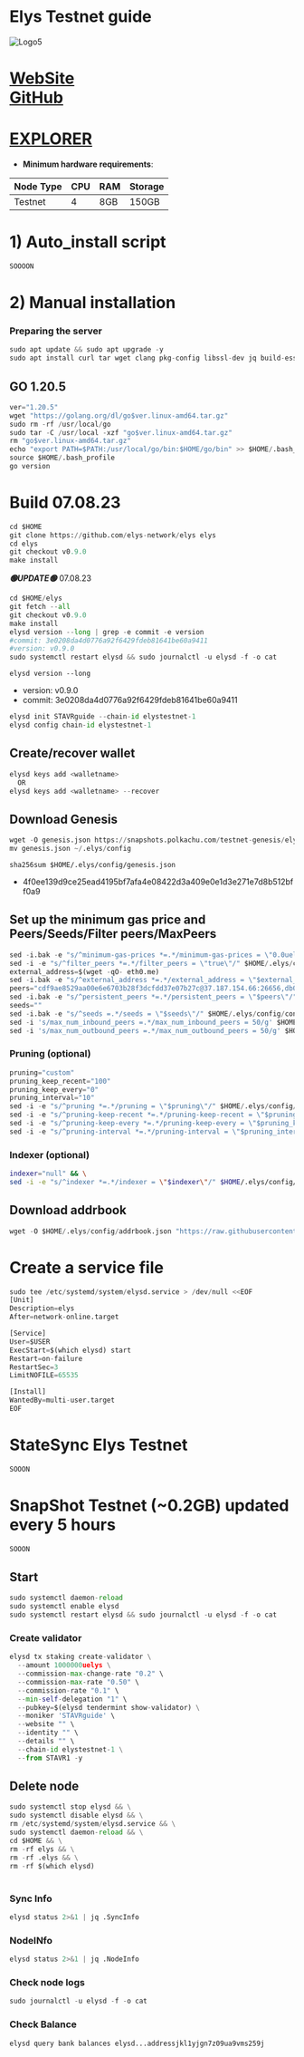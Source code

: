 # Elys Testnet guide

![Logo5](https://user-images.githubusercontent.com/44331529/232235690-19de528b-1c02-4fe3-9cde-3d2864b09f22.png)

[WebSite](https://elys.network) \
[GitHub](https://github.com/elys-network/elys)
=
[EXPLORER](https://explorer.stavr.tech/elys-testnet/staking)
=

- **Minimum hardware requirements**:

| Node Type |CPU | RAM  | Storage  | 
|-----------|----|------|----------|
| Testnet   |   4|  8GB | 150GB    |


# 1) Auto_install script
```python
SOOOON
```

# 2) Manual installation

### Preparing the server
```python
sudo apt update && sudo apt upgrade -y
sudo apt install curl tar wget clang pkg-config libssl-dev jq build-essential bsdmainutils git make ncdu gcc git jq chrony liblz4-tool -y
```

## GO 1.20.5
```python
ver="1.20.5"
wget "https://golang.org/dl/go$ver.linux-amd64.tar.gz"
sudo rm -rf /usr/local/go
sudo tar -C /usr/local -xzf "go$ver.linux-amd64.tar.gz"
rm "go$ver.linux-amd64.tar.gz"
echo "export PATH=$PATH:/usr/local/go/bin:$HOME/go/bin" >> $HOME/.bash_profile
source $HOME/.bash_profile
go version
```

# Build 07.08.23
```python
cd $HOME
git clone https://github.com/elys-network/elys elys
cd elys
git checkout v0.9.0
make install
```

*******🟢UPDATE🟢******* 07.08.23
```python
cd $HOME/elys
git fetch --all
git checkout v0.9.0
make install
elysd version --long | grep -e commit -e version
#commit: 3e0208da4d0776a92f6429fdeb81641be60a9411
#version: v0.9.0
sudo systemctl restart elysd && sudo journalctl -u elysd -f -o cat
```

`elysd version --long`
- version: v0.9.0
- commit: 3e0208da4d0776a92f6429fdeb81641be60a9411

```python
elysd init STAVRguide --chain-id elystestnet-1
elysd config chain-id elystestnet-1
```    

## Create/recover wallet
```python
elysd keys add <walletname>
  OR
elysd keys add <walletname> --recover
```

## Download Genesis
```python
wget -O genesis.json https://snapshots.polkachu.com/testnet-genesis/elys/genesis.json --inet4-only
mv genesis.json ~/.elys/config

```
`sha256sum $HOME/.elys/config/genesis.json`
+ 4f0ee139d9ce25ead4195bf7afa4e08422d3a409e0e1d3e271e7d8b512bff0a9

## Set up the minimum gas price and Peers/Seeds/Filter peers/MaxPeers
```python
sed -i.bak -e "s/^minimum-gas-prices *=.*/minimum-gas-prices = \"0.0uelys\"/;" ~/.elys/config/app.toml
sed -i -e "s/^filter_peers *=.*/filter_peers = \"true\"/" $HOME/.elys/config/config.toml
external_address=$(wget -qO- eth0.me) 
sed -i.bak -e "s/^external_address *=.*/external_address = \"$external_address:26656\"/" $HOME/.elys/config/config.toml
peers="cdf9ae8529aa00e6e6703b28f3dcfdd37e07b27c@37.187.154.66:26656,db03e6915cad62b2646ae72566ed19074a7707b6@95.217.144.107:22056,df8a39358aaa5d188f59ead77540bc96cf374f82@65.108.9.50:56656,6872ba9c614be18c56a7fd7af7aa3b8ad87e23c4@24.158.14.210:26656,89c4d6fa66c4e4517742e564cd6ba1532496fd43@65.108.108.52:32656,ae22b82b1dc34fa0b1a64854168692310f562136@198.27.74.140:26656,04b100fc6994c78c860e7707a1b66e0f631aecc2@178.128.241.104:26656,a82ae55cc1d96af39977175624537c17f6a70995@137.184.184.159:21956,8723618f5dff7ac9b57472f90f2e86a2eb194e0a@71.236.119.108:25656,d907ce9285951a2a063789df2f6bd4cc86b33d53@142.132.155.178:16656,00c65e06302fb35a1064d9aa4e528aaf98925aa8@65.108.105.48:22056,0cbf883987ff0c8e72f6c75331b2af01c8074946@51.159.223.41:26656,18e2316f09d3a78ffc5d03da731fddd678279653@85.190.246.191:35656,3f75a8743a5b9242cfbb57652defe540a4c1a5d4@137.184.154.151:26656,af58431c7bf3ce9cfc4f77f5243cc40e37454b50@65.109.154.182:40656,3f6a185495fa19ea4272d5f47753fe0042be7d0b@65.108.9.164:21956,734a87b41a015faf59a7d6266deea190421476c2@95.217.160.243:26656,63914e4b213c3579bdfa7be77f6403553b8cb7d5@78.46.61.117:18656,5c2a752c9b1952dbed075c56c600c3a79b58c395@178.211.139.77:27296,defe650a7bda2a55048832ab2e47f34e565130c9@157.230.245.237:21956,f6480d5563172e7de0b97b666c4d503d7c4daae8@94.130.225.23:26656,f3480371baafae419bfef68a64ace00dd8944bd6@65.109.92.241:10126,d9f2e28e398d42fe7ca8ed322ee168b3e867bc95@65.108.199.222:34656,ab4068efcb0e1401ff1b08f9269fa88151a640c0@154.12.229.78:26656,9e456e22da0930be2761123b7036e386a3247647@57.128.110.141:26656,dc06b3547cf81c40c931a748679ce22161e5ac43@148.113.6.121:19656,f29fe386022c463b3945955efe2b753e3bcad9a9@45.151.122.202:26656,e92be3a72a23a0c944633e63a67d0db1587dd98a@167.71.209.28:21956,0c9b0a1bc1ce796c3d9497c7400977fc5bf01379@66.94.101.52:26656,8d9845f7ef934ade824981b9145a26f00192b575@45.79.24.206:26656,42d3a20613e443087ae5aec1f1e56c0a12cf8455@135.181.60.184:46656,5eb7c44a4b448b9122c8c34fdb50f4f48c8ec714@170.64.160.136:26656,536f604d0aaed29669ed90bd7864fe659bfffc9c@104.152.109.134:38656,4404a413b2f2a6ac20aa0424960972528bbcc9ff@31.220.84.183:27656,eb07af5b4c6c0a208cdd8ca0187fe5da2e2602c2@64.226.103.162:26656,7965a8bcea48990e465a87209fdd6375f7d5f94d@64.226.90.157:26656,e8b4a9303c77d1c96ba2ecca28919619f9fa308e@95.216.102.235:21233,af23cecc6b675b5785905199579de84ba36b0a10@65.109.175.192:53656,a42cc9d7134949ce2fa703c6e341a0bd9cc1984c@65.108.206.74:16656,5e6b0be59463073b41499365b8c25a24ad5a07a5@141.98.112.138:61656,71bd5f272277e707b1bec74f0ca10c7ac8472d92@209.145.60.179:26656,501767323c5223bfe138d916189cb5427f7e3931@104.193.254.42:27656,85f34862d3195daaeb6853369bd0439ed1804e8a@159.89.27.173:21956,7a2ba46b795ee84cd73472039faa4b60e0228f0e@81.0.218.194:27656,d5519e378247dfb61dfe90652d1fe3e2b3005a5b@65.109.68.190:53656,701a382e03978c54f1176145460125516b6a4672@3.144.113.232:26656,fec2dfd0a7e0e174e90755eb60c750f5ccc43b40@199.175.98.115:53656,8cc16cba9ccb2e1a555acb29bf53a9198ecae7ce@209.126.2.211:53656,fc5a323a8c57393e84902e832a75f15bd0b898b2@84.46.242.124:53656,599c1fb13feb1bbd44f30cbb00338db686b6106a@159.223.19.22:26656,3f30f68cb08e4dae5dd76c5ce77e6e1a15084346@212.95.51.215:56656,3174bb06e87392c74ad65a80c42feed816366a84@68.183.210.88:21956,e4b07652c318b08357e5796431982169789ce2c5@159.65.32.10:21956,01aaf7bce61622ab4f2f6cedbc57fa3aa5d3cf3c@167.235.1.101:26676,09bf7359f3d2b8ef05d328d89019204d6627f4a4@94.16.117.238:24656,fed5ba77a69a4e75f44588f794999e9ca0c6b440@45.67.217.22:21956,c21e4205b3ce3a85aac5319515433e591d3e181f@139.59.110.197:26656,1fe8bbd7f3ca77985f77f39a664abfd3744d4e6a@143.198.192.11:26656,d412bdd0e608d07415eab12586ed7418a7821379@38.242.153.15:21956,8aa0021c45a64f736e2192f5e520c768bc9fbae2@134.122.75.207:21956,116521cee5c0a5a48eec263fb21b88d559e89f2c@194.163.167.138:54656,54114ce29b4625d75760851e71921d27bba0032a@157.245.201.247:21956,b904eb8b81f58608a2c4a086860fbd52d00ccba6@65.108.226.25:36656,45e30968d5a122a5d8e8e8c36635e6efec112839@45.151.123.12:21956,9655cfb7db5ff69586359c42db7fb8dbe7555613@167.235.7.34:57656,b311e76cf8f66f52d144e1640471d49845c71ff9@108.175.1.36:21956,0986b43c8562b0ccac19ee7cdcfc649ae2b22190@65.109.116.204:21956,f64d9f82cc0ed53377d362fc648b959f6aa426dd@75.119.154.0:21956,6564e7b61aa54b00768573694f3de160961e48d9@144.91.64.15:21956,4b9789401d7c7833bbc577bae003bcfbd3656bba@65.109.28.226:17656,61284a4d71cd3a33771640b42f40b2afda389a1e@5.101.138.254:26656,15263a87a09f90ba71d35cbddf17ff5178e9b133@65.21.225.10:40656,a98484ac9cb8235bd6a65cdf7648107e3d14dab4@116.202.231.58:53656,1af9a47eae993ea84752fff373ec2c7eb27d5918@145.224.88.118:26656,ee401fbe1afe6546f78c8e0f5ee0ff8922a45b06@192.3.164.17:26656,9aa8a73ea9364aa3cf7806d4dd25b6aed88d8152@190.2.136.144:11856"
sed -i.bak -e "s/^persistent_peers *=.*/persistent_peers = \"$peers\"/" $HOME/.elys/config/config.toml
seeds=""
sed -i.bak -e "s/^seeds =.*/seeds = \"$seeds\"/" $HOME/.elys/config/config.toml
sed -i 's/max_num_inbound_peers =.*/max_num_inbound_peers = 50/g' $HOME/.elys/config/config.toml
sed -i 's/max_num_outbound_peers =.*/max_num_outbound_peers = 50/g' $HOME/.elys/config/config.toml

```
### Pruning (optional)
```python
pruning="custom"
pruning_keep_recent="100"
pruning_keep_every="0"
pruning_interval="10"
sed -i -e "s/^pruning *=.*/pruning = \"$pruning\"/" $HOME/.elys/config/app.toml
sed -i -e "s/^pruning-keep-recent *=.*/pruning-keep-recent = \"$pruning_keep_recent\"/" $HOME/.elys/config/app.toml
sed -i -e "s/^pruning-keep-every *=.*/pruning-keep-every = \"$pruning_keep_every\"/" $HOME/.elys/config/app.toml
sed -i -e "s/^pruning-interval *=.*/pruning-interval = \"$pruning_interval\"/" $HOME/.elys/config/app.toml
```
### Indexer (optional) 
```bash
indexer="null" && \
sed -i -e "s/^indexer *=.*/indexer = \"$indexer\"/" $HOME/.elys/config/config.toml
```

## Download addrbook
```python
wget -O $HOME/.elys/config/addrbook.json "https://raw.githubusercontent.com/obajay/nodes-Guides/main/Projects/Elys/addrbook.json"
```

# Create a service file
```python
sudo tee /etc/systemd/system/elysd.service > /dev/null <<EOF
[Unit]
Description=elys
After=network-online.target

[Service]
User=$USER
ExecStart=$(which elysd) start
Restart=on-failure
RestartSec=3
LimitNOFILE=65535

[Install]
WantedBy=multi-user.target
EOF
```
# StateSync Elys Testnet
```python
SOOON
```
# SnapShot Testnet (~0.2GB) updated every 5 hours  
```python
SOOON
```

## Start
```python
sudo systemctl daemon-reload
sudo systemctl enable elysd
sudo systemctl restart elysd && sudo journalctl -u elysd -f -o cat
```

### Create validator
```python
elysd tx staking create-validator \
  --amount 1000000uelys \
  --commission-max-change-rate "0.2" \
  --commission-max-rate "0.50" \
  --commission-rate "0.1" \
  --min-self-delegation "1" \
  --pubkey=$(elysd tendermint show-validator) \
  --moniker 'STAVRguide' \
  --website "" \
  --identity "" \
  --details "" \
  --chain-id elystestnet-1 \
  --from STAVR1 -y
```

## Delete node
```python
sudo systemctl stop elysd && \
sudo systemctl disable elysd && \
rm /etc/systemd/system/elysd.service && \
sudo systemctl daemon-reload && \
cd $HOME && \
rm -rf elys && \
rm -rf .elys && \
rm -rf $(which elysd)
```
#
### Sync Info
```python
elysd status 2>&1 | jq .SyncInfo
```
### NodeINfo
```python
elysd status 2>&1 | jq .NodeInfo
```
### Check node logs
```python
sudo journalctl -u elysd -f -o cat
```
### Check Balance
```python
elysd query bank balances elysd...addressjkl1yjgn7z09ua9vms259j
```
